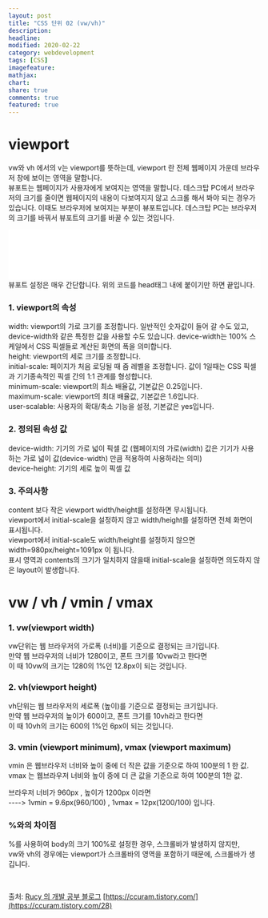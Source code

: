 ```yaml
---
layout: post
title: "CSS 단위 02 (vw/vh)"
description:
headline:
modified: 2020-02-22
category: webdevelopment
tags: [CSS]
imagefeature:
mathjax:
chart:
share: true
comments: true
featured: true
---
```


# viewport

vw와 vh 에서의 v는 viewport를 뜻하는데, <span class="orange">viewport 란 전체 웹페이지 가운데 브라우저 창에 보이는 영역을 말합니다.</span>  
뷰포트는 웹페이지가 사용자에게 보여지는 영역을 말합니다. 데스크탑 PC에서 브라우저의 크기를 줄이면 웹페이지의 내용이 다보여지지 않고 스크롤 해서 봐야 되는 경우가 있습니다. 이때도 브라우저에 보여지는 부분이 뷰포트입니다. 데스크탑 PC는 브라우저의 크기를 바꿔서 뷰포트의 크기를 바꿀 수 있는 것입니다.
<div class="code">
<iframe width="100%" height="100" src="//jsfiddle.net/lsh58/xctgzkvr/embedded/html/dark/" allowfullscreen="allowfullscreen" allowpaymentrequest frameborder="0"></iframe>
</div>
뷰포트 설정은 매우 간단합니다. 위의 코드를 head태그 내에 붙이기만 하면 끝입니다.

### 1. viewport의 속성

<span class="gray">width</span>: viewport의 가로 크기를 조정합니다. 일반적인 숫자값이 들어 갈 수도 있고, device-width와 같은 특정한 값을 사용할 수도 있습니다. device-width는 100% 스케일에서 CSS 픽셀들로 계산된 화면의 폭을 의미합니다.  
<span class="gray">height</span>: viewport의 세로 크기를 조정합니다.  
<span class="gray">initial-scale</span>: 페이지가 처음 로딩될 때 줌 레벨을 조정합니다. 값이 1일때는 CSS 픽셀과 기기종속적인 픽셀 간의 1:1 관계를 형성합니다.  
<span class="gray">minimum-scale</span>: viewport의 최소 배율값, 기본값은 0.25입니다.  
<span class="gray">maximum-scale</span>: viewport의 최대 배율값, 기본값은 1.6입니다.  
<span class="gray">user-scalable</span>: 사용자의 확대/축소 기능을 설정, 기본값은 yes입니다.  

### 2. 정의된 속성 값
<span class="gray">device-width</span>: 기기의 가로 넓이 픽셀 값 (웹페이지의 가로(width) 값은 기기가 사용하는 가로 넓이 값(device-width) 만큼 적용하여 사용하라는 의미)  
<span class="gray">device-height</span>: 기기의 세로 높이 픽셀 값

### 3. 주의사항

content 보다 작은 viewport width/height를 설정하면 무시됩니다.  
viewport에서 initial-scale을 설정하지 않고 width/height를 설정하면 전체 화면이 표시됩니다.  
viewport에서 initial-scale도 width/height를 설정하지 않으면 width=980px/height=1091px 이 됩니다.  
표시 영역과 contents의 크기가 일치하지 않을때 initial-scale을 설정하면 의도하지 않은 layout이 발생합니다.  

# vw / vh / vmin / vmax

### 1. vw(viewport width)
vw단위는 <span class="orange">웹 브라우저의 가로폭 (너비)를 기준으로 결정되는 크기</span>입니다.  
만약 웹 브라우저의 너비가 1280이고, 폰트 크기를 10vw라고 한다면  
이 때 10vw의 크기는 1280의 1%인 12.8px이 되는 것입니다.  

### 2. vh(viewport height)
vh단위는 <span class="orange">웹 브라우저의 세로폭 (높이)를 기준으로 결정되는 크기</span>입니다.  
만약 웹 브라우저의 높이가 600이고, 폰트 크기를 10vh라고 한다면  
이 때 10vh의 크기는 600의 1%인 6px이 되는 것입니다.  

### 3. vmin (viewport minimum), vmax (viewport maximum)
vmin 은 <span class="orange">웹브라우저 너비와 높이 중에 더 작은 값을 기준으로 하여 100분의 1 한 값</span>.  
vmax 는 <span class="orange">웹브라우저 너비와 높이 중에 더 큰 값을 기준으로 하여 100분의 1한 값</span>.

브라우저 너비가 960px , 높이가 1200px 이라면   
----> 1vmin = 9.6px(960/100) , 1vmax = 12px(1200/100) 입니다.

### %와의 차이점
%를 사용하여 body의 크기 100%로 설정한 경우, 스크롤바가 발생하지 않지만,  
vw와 vh의 경우에는 viewport가 스크롤바의 영역을 포함하기 때문에, 스크롤바가 생깁니다.

<br>

출처: [Rucy 의 개발 공부 블로그](https://beyou0123.tistory.com/20) 
      [https://ccuram.tistory.com/](https://ccuram.tistory.com/28)
